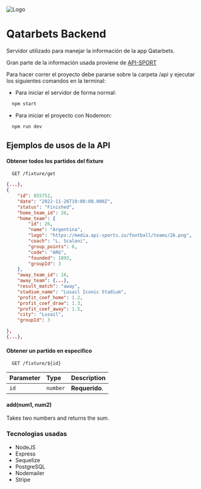 
![Logo](https://media.discordapp.net/attachments/1024420821558636644/1024426610004340736/header.png)


# Qatarbets Backend

Servidor utilizado para manejar la información de la app Qatarbets.

Gran parte de la información usada proviene de [API-SPORT](https://api-sports.io/)

Para hacer correr el proyecto debe pararse sobre la carpeta /api y ejecutar los siguientes comandos en la terminal:

- Para iniciar el servidor de forma normal:
```bash
  npm start
```

- Para iniciar el proyecto con Nodemon:
```bash
  npm run dev
```

## Ejemplos de usos de la API

#### Obtener todos los partidos del fixture

```
  GET /fixture/get
```

```json
{...},
{
    "id": 855752,
    "date": "2022-11-26T19:00:00.000Z",
    "status": "Finished",
    "home_team_id": 26,
    "home_team": {
        "id": 26,
        "name": "Argentina",
        "logo": "https://media.api-sports.io/football/teams/26.png",
        "coach": "L. Scaloni",
        "group_points": 6,
        "code": "ARG",
        "founded": 1893,
        "groupId": 3
    },
    "away_team_id": 16,
    "away_team": {...},
    "result_match": "away",
    "stadium_name": "Lusail Iconic Stadium",
    "profit_coef_home": 1.2,
    "profit_coef_draw": 1.3,
    "profit_coef_away": 1.5,
    "city": "Lusail",
    "groupId": 3

},
{...},
```

#### Obtener un partido en especifico

```http
  GET /fixture/${id}
```

| Parameter | Type     | Description |
| :-------- | :------- | :------------|
| `id`      | `number` | **Requerido**.|

#### add(num1, num2)

Takes two numbers and returns the sum.


### Tecnologias usadas
- NodeJS
- Express
- Sequelize
- PostgreSQL
- Nodemailer
- Stripe

